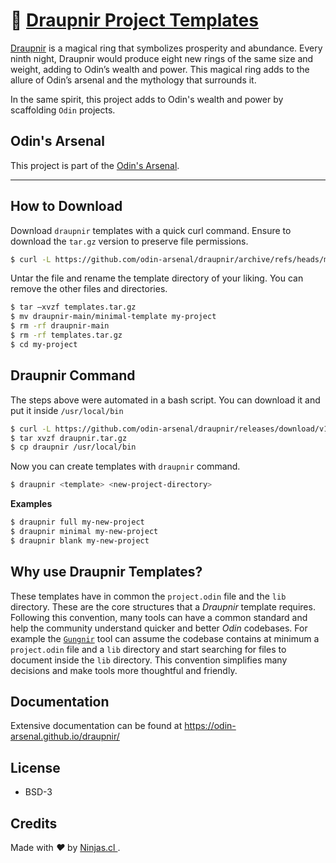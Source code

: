 # 💍  [Draupnir Project Templates](https://github.com/odin-arsenal/draupnir)

[Draupnir](https://github.com/odin-arsenal/draupnir) is a magical ring that symbolizes prosperity and abundance. Every ninth night, Draupnir would produce eight new rings of the same size and weight, adding to Odin’s wealth and power. This magical ring adds to the allure of Odin’s arsenal and the mythology that surrounds it.

In the same spirit, this project adds to Odin's wealth and power by scaffolding `Odin` projects.

## Odin's Arsenal

This project is part of the [Odin's Arsenal](https://github.com/odin-arsenal/draupnir).

----

## How to Download

Download `draupnir` templates with a quick curl command.
Ensure to download the `tar.gz` version to preserve file permissions.

```sh
$ curl -L https://github.com/odin-arsenal/draupnir/archive/refs/heads/main.tar.gz -o templates.tar.gz
```

Untar the file and rename the template directory of your liking. 
You can remove the other files and directories.

```sh
$ tar –xvzf templates.tar.gz
$ mv draupnir-main/minimal-template my-project
$ rm -rf draupnir-main
$ rm -rf templates.tar.gz
$ cd my-project
```

## Draupnir Command

The steps above were automated in a bash script.
You can download it and put it inside `/usr/local/bin` 

```sh
$ curl -L https://github.com/odin-arsenal/draupnir/releases/download/v1.0.0/draupnir.tar.gz -o draupnir.tar.gz
$ tar xvzf draupnir.tar.gz
$ cp draupnir /usr/local/bin
```

Now you can create templates with `draupnir` command.

```sh
$ draupnir <template> <new-project-directory>
```

**Examples**

```sh
$ draupnir full my-new-project
$ draupnir minimal my-new-project
$ draupnir blank my-new-project
```

## Why use Draupnir Templates?

These templates have in common the `project.odin` file and the `lib` directory. These are the core structures that a _Draupnir_ template requires. Following this convention, many tools can have a common standard and help the community understand quicker and better _Odin_ codebases. For example the [`Gungnir`](https://github.com/odin-arsenal/gungnir) tool can assume the codebase contains at minimum a `project.odin` file and a `lib` directory and start searching for files to document inside the `lib` directory. This convention simplifies many decisions and make tools more thoughtful and friendly.

## Documentation

Extensive documentation can be found at https://odin-arsenal.github.io/draupnir/

## License

- BSD-3

## Credits

<p>
  Made with <i class="fa fa-heart">&#9829;</i> by
  <a href="https://ninjas.cl">
    Ninjas.cl
  </a>.
</p>